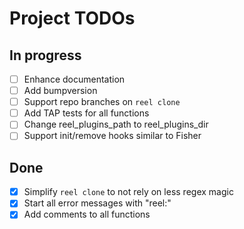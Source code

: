# Project TODOs

## In progress

- [ ] Enhance documentation
- [ ] Add bumpversion
- [ ] Support repo branches on `reel clone`
- [ ] Add TAP tests for all functions
- [ ] Change reel_plugins_path to reel_plugins_dir
- [ ] Support init/remove hooks similar to Fisher

## Done

- [x] Simplify `reel clone` to not rely on less regex magic
- [x] Start all error messages with "reel:"
- [x] Add comments to all functions
